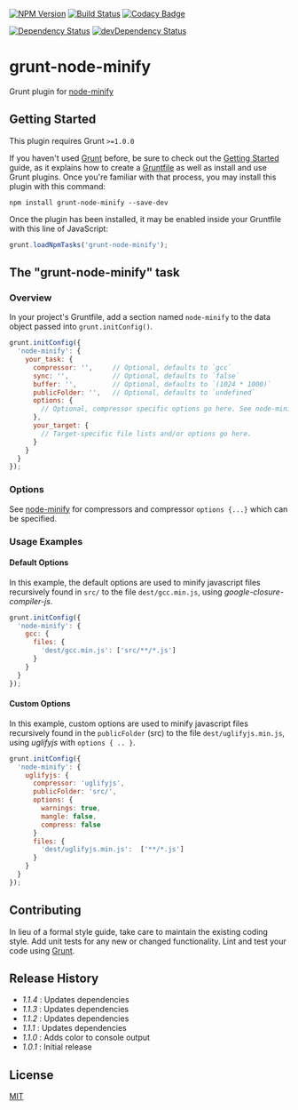 [![NPM Version](https://img.shields.io/npm/v/grunt-node-minify.svg)](https://www.npmjs.com/package/grunt-node-minify)
[![Build Status](https://travis-ci.org/mach6/grunt-node-minify.svg?branch=master)](https://travis-ci.org/mach6/grunt-node-minify)
[![Codacy Badge](https://api.codacy.com/project/badge/Grade/d7651007f77b403f918699657c4a711d)](https://www.codacy.com/app/dougsimmons/grunt-node-minify?utm_source=github.com&amp;utm_medium=referral&amp;utm_content=mach6/grunt-node-minify&amp;utm_campaign=Badge_Grade)

[![Dependency Status](https://david-dm.org/mach6/grunt-node-minify/status.svg)](https://david-dm.org/mach6/grunt-node-minify)
[![devDependency Status](https://david-dm.org/mach6/grunt-node-minify/dev-status.svg)](https://david-dm.org/mach6/grunt-node-minify?type=dev)

# grunt-node-minify

Grunt plugin for [node-minify](https://github.com/srod/node-minify)

## Getting Started
This plugin requires Grunt `>=1.0.0`

If you haven't used [Grunt](http://gruntjs.com/) before, be sure to check out the [Getting Started](http://gruntjs.com/getting-started) guide, as it explains how to create a [Gruntfile](http://gruntjs.com/sample-gruntfile) as well as install and use Grunt plugins. Once you're familiar with that process, you may install this plugin with this command:

```shell
npm install grunt-node-minify --save-dev
```

Once the plugin has been installed, it may be enabled inside your Gruntfile with this line of JavaScript:

```js
grunt.loadNpmTasks('grunt-node-minify');
```

## The "grunt-node-minify" task

### Overview
In your project's Gruntfile, add a section named `node-minify` to the data object passed into `grunt.initConfig()`.

```js
grunt.initConfig({
  'node-minify': {
    your_task: {
      compressor: '',     // Optional, defaults to `gcc`
      sync: '',           // Optional, defaults to `false`
      buffer: '',         // Optional, defaults to `(1024 * 1000)`
      publicFolder: '',   // Optional, defaults to `undefined`
      options: {
        // Optional, compressor specific options go here. See node-minify.
      },
      your_target: {
        // Target-specific file lists and/or options go here.
      }
    }
  }
});
```

### Options
See [node-minify](https://github.com/srod/node-minify) for compressors and compressor `options {...}` which can be
specified.

### Usage Examples

#### Default Options
In this example, the default options are used to minify javascript files recursively found in `src/` to the file `dest/gcc.min.js`, using _google-closure-compiler-js_.

```js
grunt.initConfig({
  'node-minify': {
    gcc: {
      files: {
        'dest/gcc.min.js': ['src/**/*.js']
      }
    }
  }
});
```

#### Custom Options
In this example, custom options are used to minify javascript files recursively found in the `publicFolder` (src) to the file `dest/uglifyjs.min.js`, using _uglifyjs_ with `options { .. }`.

```js
grunt.initConfig({
  'node-minify': {
    uglifyjs: {
      compressor: 'uglifyjs',
      publicFolder: 'src/',
      options: {
        warnings: true,
        mangle: false,
        compress: false
      }
      files: {
        'dest/uglifyjs.min.js':  ['**/*.js']
      }
    }
  }
});
```

## Contributing
In lieu of a formal style guide, take care to maintain the existing coding style. Add unit tests for any new or changed functionality. Lint and test your code using [Grunt](http://gruntjs.com/).

## Release History
- _1.1.4_ : Updates dependencies
- _1.1.3_ : Updates dependencies
- _1.1.2_ : Updates dependencies
- _1.1.1_ : Updates dependencies
- _1.1.0_ : Adds color to console output
- _1.0.1_ : Initial release

## License
[MIT](LICENSE)
